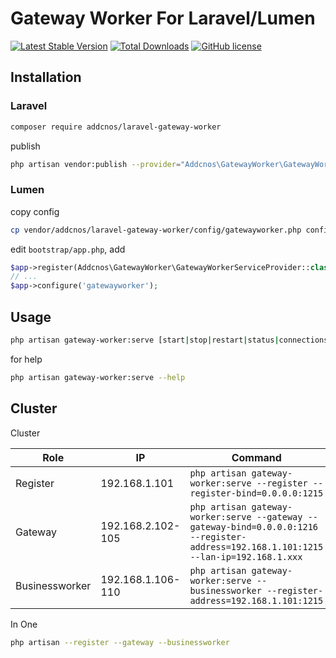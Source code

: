# Gateway Worker For Laravel/Lumen

[![Latest Stable Version](https://poser.pugx.org/addcnos/laravel-gateway-worker/version.png)](https://packagist.org/packages/addcnos/laravel-gateway-worker)
[![Total Downloads](https://poser.pugx.org/addcnos/laravel-gateway-worker/d/total.png)](https://packagist.org/packages/addcnos/laravel-gateway-worker)
[![GitHub license](https://img.shields.io/github/license/addcnos/laravel-gateway-worker)](https://github.com/addcnos/laravel-gateway-worker)

## Installation

### Laravel

~~~bash
composer require addcnos/laravel-gateway-worker
~~~

publish

~~~bash
php artisan vendor:publish --provider="Addcnos\GatewayWorker\GatewayWorkerServiceProvider"
~~~

### Lumen

copy config

~~~bash
cp vendor/addcnos/laravel-gateway-worker/config/gatewayworker.php config
~~~

edit `bootstrap/app.php`, add

~~~php
$app->register(Addcnos\GatewayWorker\GatewayWorkerServiceProvider::class);
// ...
$app->configure('gatewayworker');
~~~

## Usage

~~~bash
php artisan gateway-worker:serve [start|stop|restart|status|connections|help]
~~~

for help

~~~bash
php artisan gateway-worker:serve --help
~~~

## Cluster

Cluster

|Role|IP|Command|
|--|--|--|
|Register|192.168.1.101|`php artisan gateway-worker:serve --register --register-bind=0.0.0.0:1215`|
|Gateway|192.168.2.102-105|`php artisan gateway-worker:serve --gateway --gateway-bind=0.0.0.0:1216 --register-address=192.168.1.101:1215 --lan-ip=192.168.1.xxx`|
|Businessworker|192.168.1.106-110|`php artisan gateway-worker:serve --businessworker --register-address=192.168.1.101:1215`|

In One

~~~bash
php artisan --register --gateway --businessworker
~~~
